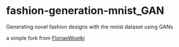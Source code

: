 # fashion-generation-mnist_GAN
Generating novel fashion designs with the mnist dataset using GANs

a simple fork from [FlorianWoelki](https://github.com/FlorianWoelki/fashion_mnist_gan/blob/master/fashion_mnist_gan.ipynb)
